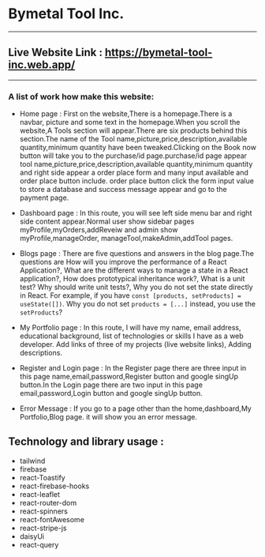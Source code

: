 # Bymetal Tool Inc.
***
## Live Website Link : https://bymetal-tool-inc.web.app/
***
### A list of work how make this website:

* Home page : First on the website,There is a homepage.There is a navbar, picture and some text in the homepage.When you scroll the website,A Tools section will appear.There are six products behind this section.The name of the Tool name,picture,price,description,available quantity,minimum quantity have been tweaked.Clicking on the Book now button will take you to the purchase/id page.purchase/id page appear tool name,picture,price,description,available quantity,minimum quantity and right side appear a order place form and many input available and order place button include. order place button click the form input value to store a database and success message appear and go to the payment page. 

* Dashboard page : In this route, you will see left side menu bar and right side content appear.Normal user show sidebar pages myProfile,myOrders,addReveiw and admin show myProfile,manageOrder, manageTool,makeAdmin,addTool pages.

* Blogs page : There are five questions and answers in the blog page.The questions are How will you improve the performance of a React Application?, What are the different ways to manage a state in a React application?, How does prototypical inheritance work?, What is a unit test? Why should write unit tests?, Why you do not set the state directly in React. For example, if you have `const [products, setProducts] = useState([])`. Why you do not set `products = [...]` instead, you use the `setProducts`?

* My Portfolio page : In this route, I will have my name, email address, educational background, list of technologies or skills I have as a web developer. Add links of three of my projects (live website links), Adding descriptions. 

* Register and Login page : In the Register page there are three input in this page name,email,password,Register button and google singUp button.In the Login page there are two input in this page email,password,Login button and google singUp button.

* Error Message : If you go to a page other than the home,dashboard,My Portfolio,Blog page. it will show you an error message.

## Technology and library usage :
* tailwind
* firebase
* react-Toastify
* react-firebase-hooks
* react-leaflet
* react-router-dom
* react-spinners
* react-fontAwesome
* react-stripe-js
* daisyUi
* react-query